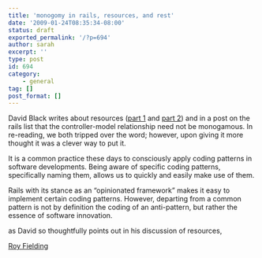 ```yaml
---
title: 'monogomy in rails, resources, and rest'
date: '2009-01-24T08:35:34-08:00'
status: draft
exported_permalink: '/?p=694'
author: sarah
excerpt: ''
type: post
id: 694
category:
    - general
tag: []
post_format: []
---
```

David Black writes about resources ([part 1](http://dablog.rubypal.com/2008/3/23/splitting-hairs-over-resource) and [part 2](http://dablog.rubypal.com/2008/4/24/splitting-hairs-over-resource-part-2)) and in a post on the rails list that the controller-model relationship need not be monogamous. In re-reading, we both tripped over the word; however, upon giving it more thought it was a clever way to put it.

It is a common practice these days to consciously apply coding patterns in software developments. Being aware of specific coding patterns, specifically naming them, allows us to quickly and easily make use of them.

Rails with its stance as an “opinionated framework” makes it easy to implement certain coding patterns. However, departing from a common pattern is not by definition the coding of an anti-pattern, but rather the essence of software innovation.

as David so thoughtfully points out in his discussion of resources,

[Roy Fielding](http://en.wikipedia.org/wiki/Roy_Fielding)